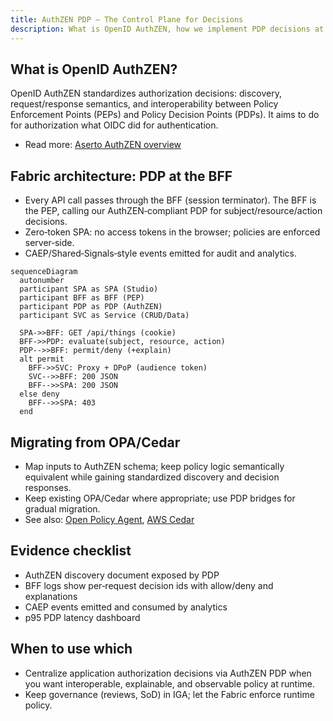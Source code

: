 ```yaml
---
title: AuthZEN PDP – The Control Plane for Decisions
description: What is OpenID AuthZEN, how we implement PDP decisions at the BFF, migration from OPA/Cedar, and evidence.
---
```


## What is OpenID AuthZEN?

OpenID AuthZEN standardizes authorization decisions: discovery, request/response semantics, and interoperability between Policy Enforcement Points (PEPs) and Policy Decision Points (PDPs). It aims to do for authorization what OIDC did for authentication.

- Read more: [Aserto AuthZEN overview](https://www.aserto.com/lp/authzen)

## Fabric architecture: PDP at the BFF

- Every API call passes through the BFF (session terminator). The BFF is the PEP, calling our AuthZEN‑compliant PDP for subject/resource/action decisions.
- Zero‑token SPA: no access tokens in the browser; policies are enforced server‑side.
- CAEP/Shared‑Signals‑style events emitted for audit and analytics.

```mermaid
sequenceDiagram
  autonumber
  participant SPA as SPA (Studio)
  participant BFF as BFF (PEP)
  participant PDP as PDP (AuthZEN)
  participant SVC as Service (CRUD/Data)

  SPA->>BFF: GET /api/things (cookie)
  BFF->>PDP: evaluate(subject, resource, action)
  PDP-->>BFF: permit/deny (+explain)
  alt permit
    BFF->>SVC: Proxy + DPoP (audience token)
    SVC-->>BFF: 200 JSON
    BFF-->>SPA: 200 JSON
  else deny
    BFF-->>SPA: 403
  end
```

## Migrating from OPA/Cedar

- Map inputs to AuthZEN schema; keep policy logic semantically equivalent while gaining standardized discovery and decision responses.
- Keep existing OPA/Cedar where appropriate; use PDP bridges for gradual migration.
- See also: [Open Policy Agent](https://www.openpolicyagent.org/), [AWS Cedar](https://docs.aws.amazon.com/cedar/latest/userguide/what-is-cedar.html)

## Evidence checklist

- AuthZEN discovery document exposed by PDP
- BFF logs show per‑request decision ids with allow/deny and explanations
- CAEP events emitted and consumed by analytics
- p95 PDP latency dashboard

## When to use which

- Centralize application authorization decisions via AuthZEN PDP when you want interoperable, explainable, and observable policy at runtime.
- Keep governance (reviews, SoD) in IGA; let the Fabric enforce runtime policy.


